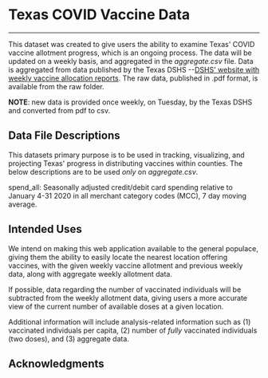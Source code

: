 # **Texas COVID Vaccine Data** 
---
This dataset was created to give users the ability to examine Texas' COVID vaccine allotment progress, which is an ongoing process. The data will be updated on a weekly basis, and aggregated in the *aggregate.csv* file. Data is aggregated from data published by the Texas DSHS --[DSHS' website with weekly vaccine allocation reports](https://www.dshs.texas.gov/coronavirus/immunize/vaccine.aspx). The raw data, published in .pdf format, is available from the raw folder. 

**NOTE**: new data is provided once weekly, on Tuesday, by the Texas DSHS and converted from pdf to csv. 

## Data File Descriptions

This datasets primary purpose is to be used in tracking, visualizing, and projecting Texas' progress in distributing vaccines within counties. The below descriptions are to be used *only* on *aggregate.csv*.

spend_all: Seasonally adjusted credit/debit card spending relative to January 4-31 2020 in all merchant category codes (MCC), 7 day moving average.
    
## Intended Uses

We intend on making this web application available to the general populace, giving them the ability to easily locate the nearest location offering vaccines, with the given weekly vaccine allotment and previous weekly data, along with aggregate weekly allotment data.

If possible, data regarding the number of vaccinated individuals will be subtracted from the weekly allotment data, giving users a more accurate view of the current number of available doses at a given location. 

Additional information will include analysis-related information such as (1) vaccinated individuals per capita, (2) number of *fully* vaccinated individuals (two doses), and (3) aggregate data.

## Acknowledgments
